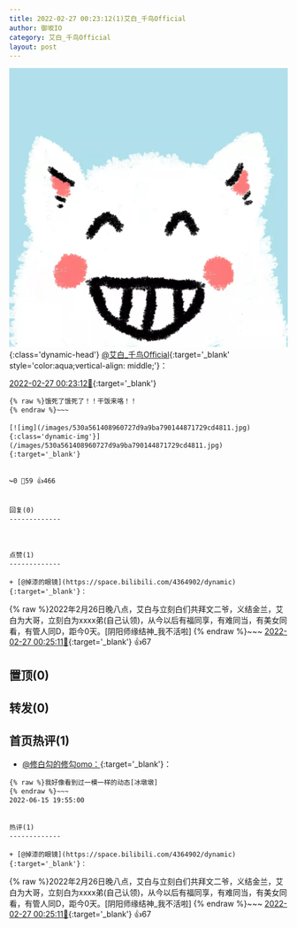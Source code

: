 ```yaml
---
title: 2022-02-27 00:23:12(1)艾白_千鸟Official
author: 御坂IO
category: 艾白_千鸟Official
layout: post
---
```


![img](/images/9ae8b9445fd0665cc014d9080156a45271be73c6.jpg){:class='dynamic-head'}
[@艾白_千鸟Official](https://space.bilibili.com/334537711/dynamic){:target='_blank' style='color:aqua;vertical-align: middle;'}：

[2022-02-27 00:23:12🔗](https://t.bilibili.com/631592945457299460){:target='_blank'}

~~~
{% raw %}饿死了饿死了！！干饭来咯！！
{% endraw %}~~~

[![img](/images/530a561408960727d9a9ba790144871729cd4811.jpg){:class='dynamic-img'}](/images/530a561408960727d9a9ba790144871729cd4811.jpg){:target='_blank'}


↪️0 💬59 👍466


回复(0)
-------------



点赞(1)
-------------

+ [@掉漆的眼镜](https://space.bilibili.com/4364902/dynamic){:target='_blank'}：
~~~
{% raw %}2022年2月26日晚八点，艾白与立刻白们共拜文二爷，义结金兰，艾白为大哥，立刻白为xxxx弟(自己认领)，从今以后有福同享，有难同当，有美女同看，有管人同D，距今0天。[阴阳师缘结神_我不活啦]
{% endraw %}~~~
[2022-02-27 00:25:11🔗](https://t.bilibili.com/631592945457299460#reply103805842272){:target='_blank'} 👍67


置顶(0)
-------------



转发(0)
-------------



首页热评(1)
-------------

+ [@修白勾的修勾omo：](https://space.bilibili.com/336974220/dynamic){:target='_blank'}：
~~~
{% raw %}我好像看到过一模一样的动态[冰墩墩]
{% endraw %}~~~
2022-06-15 19:55:00


热评(1)
-------------

+ [@掉漆的眼镜](https://space.bilibili.com/4364902/dynamic){:target='_blank'}：
~~~
{% raw %}2022年2月26日晚八点，艾白与立刻白们共拜文二爷，义结金兰，艾白为大哥，立刻白为xxxx弟(自己认领)，从今以后有福同享，有难同当，有美女同看，有管人同D，距今0天。[阴阳师缘结神_我不活啦]
{% endraw %}~~~
[2022-02-27 00:25:11🔗](https://t.bilibili.com/631592945457299460#reply103805842272){:target='_blank'} 👍67


